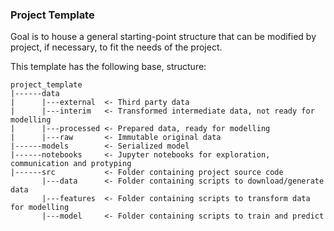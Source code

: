 ### Project Template

Goal is to house a general starting-point structure that can be modified by project, if necessary,
to fit the needs of the project.


This template has the following base, structure:



```
project_template
|------data
|      |---external  <- Third party data
|      |---interim   <- Transformed intermediate data, not ready for modelling
|      |---processed <- Prepared data, ready for modelling
|      |---raw       <- Immutable original data
|------models        <- Serialized model
|------notebooks     <- Jupyter notebooks for exploration, communication and protyping
|------src           <- Folder containing project source code
       |---data      <- Folder containing scripts to download/generate data
       |---features  <- Folder containing scripts to transform data for modelling
       |---model     <- Folder containing scripts to train and predict
```
